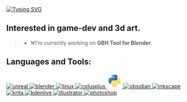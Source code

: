 <a href="https://git.io/typing-svg"><img src="https://readme-typing-svg.demolab.com?font=Fredoka+One&weight=300&size=30&pause=1000&color=F7F7F7&background=FFFFFF00&width=435&lines=Hey+%F0%9F%91%8B%2C+I'm+Gixo" alt="Typing SVG" /></a>
## Interested in game-dev and 3d art.

>- ⚒️I’m currently working on **GBH Tool for Blender**.

## Languages and Tools:

<p align="left"> 
  <a href="https://unrealengine.com/" target="_blank" rel="noreferrer"> <img src="https://github.com/thegixo/thegixo/blob/6ae22621b279ff009623a410ad14c82586a7d101/icons/unrealengine.svg" alt="unreal" width="40" height="40"/> </a>
  <a href="https://www.blender.org/" target="_blank" rel="noreferrer"> <img src="https://github.com/thegixo/thegixo/blob/7861eca0a55946096a0e6e6bb7054460afbcdf71/icons/blender.svg" alt="blender" width="40" height="40"/> </a> 
  <a href="https://www.linux.org/" target="_blank" rel="noreferrer"> <img src="https://github.com/thegixo/thegixo/blob/108dfd68b825250c968d17a2fbe1d14ffcbf2e41/icons/linux.svg" alt="linux" width="40" height="40"/> </a>
  <a href="https://www.w3schools.com/cpp/" target="_blank" rel="noreferrer"> <img src="https://github.com/thegixo/thegixo/blob/108dfd68b825250c968d17a2fbe1d14ffcbf2e41/icons/cplusplus.svg" alt="cplusplus" width="40" height="40"/> </a>
  <a href="https://www.python.org" target="_blank" rel="noreferrer"> <img src="https://raw.githubusercontent.com/devicons/devicon/master/icons/python/python-original.svg" alt="python" width="40" height="40"/> </a>
  <a href="https://obsidian.md/" target="_blank" rel="noreferrer"> <img src="https://github.com/thegixo/thegixo/blob/108dfd68b825250c968d17a2fbe1d14ffcbf2e41/icons/obsidian.svg" alt="obsidian" width="40" height="40"/> </a>
  <a href="https://inkscape.org/" target="_blank" rel="noreferrer"> <img src="https://github.com/thegixo/thegixo/blob/108dfd68b825250c968d17a2fbe1d14ffcbf2e41/icons/inkscape.svg" alt="inkscape" width="40" height="40"/> </a>
  <a href="https://krita.org/" target="_blank" rel="noreferrer"> <img src="https://github.com/thegixo/thegixo/blob/108dfd68b825250c968d17a2fbe1d14ffcbf2e41/icons/krita.svg" alt="krita" width="40" height="40"/> </a>
  <a href="https://kdenlive.org/en/" target="_blank" rel="noreferrer"> <img src="https://github.com/thegixo/thegixo/blob/108dfd68b825250c968d17a2fbe1d14ffcbf2e41/icons/kdenlive.svg" alt="kdenlive" width="40" height="40"/> </a>
  <a href="https://www.adobe.com/in/products/illustrator.html" target="_blank" rel="noreferrer"> <img src="https://github.com/thegixo/thegixo/blob/108dfd68b825250c968d17a2fbe1d14ffcbf2e41/icons/adobeillustrator.svg" alt="illustrator" width="40" height="40"/> </a>
  <a href="https://www.photoshop.com/en" target="_blank" rel="noreferrer"> <img src="https://github.com/thegixo/thegixo/blob/108dfd68b825250c968d17a2fbe1d14ffcbf2e41/icons/adobephotoshop.svg" alt="photoshop" width="40" height="40"/> </a>
 
</p>


